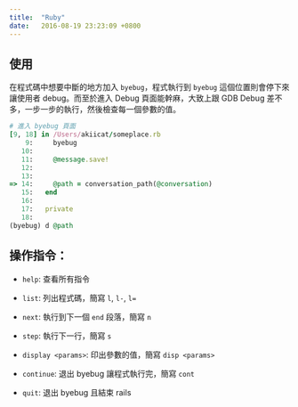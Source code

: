 ```yaml
---
title:  "Ruby"
date:   2016-08-19 23:23:09 +0800
---
```


## 使用
在程式碼中想要中斷的地方加入 `byebug`，程式執行到 `byebug` 這個位置則會停下來讓使用者 debug。而至於進入 Debug 頁面能幹麻，大致上跟 GDB Debug 差不多，一步一步的執行，然後檢查每一個參數的值。

```ruby
# 進入 byebug 頁面
[9, 18] in /Users/akiicat/someplace.rb
    9:     byebug
   10:
   11:     @message.save!
   12:
   13:
=> 14:     @path = conversation_path(@conversation)
   15:   end
   16:
   17:   private
   18:
(byebug) d @path
```

## 操作指令：

- `help`: 查看所有指令
- `list`: 列出程式碼，簡寫 `l`, `l-`, `l=`

- `next`: 執行到下一個 `end` 段落，簡寫 `n`
- `step`: 執行下一行，簡寫 `s`
- `display <params>`: 印出參數的值，簡寫 `disp <params>`

- `continue`: 退出 byebug 讓程式執行完，簡寫 `cont`
- `quit`: 退出 byebug 且結束 rails
